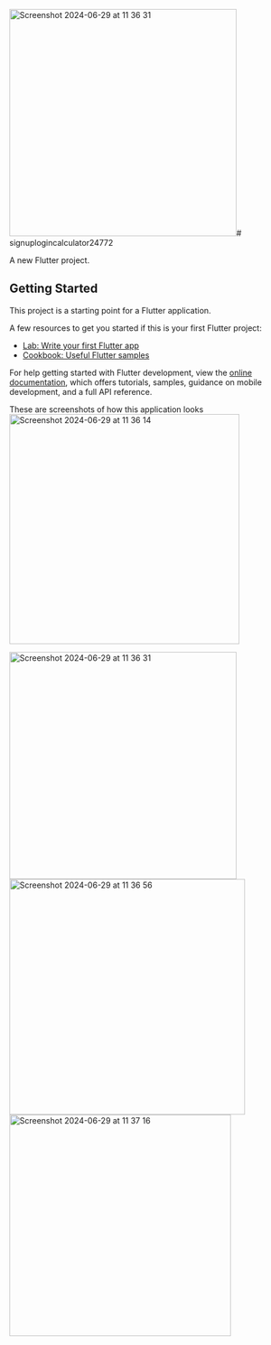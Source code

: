 <img width="402" alt="Screenshot 2024-06-29 at 11 36 31" src="https://github.com/KelliaKamikazi/SignUpLoginCalculator/assets/115183307/be7f8def-e8de-4d45-b08d-abf3129ec680"># signuplogincalculator24772

A new Flutter project.

## Getting Started

This project is a starting point for a Flutter application.

A few resources to get you started if this is your first Flutter project:

- [Lab: Write your first Flutter app](https://docs.flutter.dev/get-started/codelab)
- [Cookbook: Useful Flutter samples](https://docs.flutter.dev/cookbook)

For help getting started with Flutter development, view the
[online documentation](https://docs.flutter.dev/), which offers tutorials,
samples, guidance on mobile development, and a full API reference.


These are screenshots of how this application looks 
<img width="407" alt="Screenshot 2024-06-29 at 11 36 14" src="https://github.com/KelliaKamikazi/SignUpLoginCalculator/assets/115183307/5c661af3-1e15-4540-8398-665c48cb52be">

<img width="402" alt="Screenshot 2024-06-29 at 11 36 31" src="https://github.com/KelliaKamikazi/SignUpLoginCalculator/assets/115183307/5c586e29-03ae-46d7-b3f1-02ba2b44fd81">

<img width="417" alt="Screenshot 2024-06-29 at 11 36 56" src="https://github.com/KelliaKamikazi/SignUpLoginCalculator/assets/115183307/e3049d60-8c75-431b-a714-65d8116ac17a">

<img width="392" alt="Screenshot 2024-06-29 at 11 37 16" src="https://github.com/KelliaKamikazi/SignUpLoginCalculator/assets/115183307/2bb1d22c-0ba8-472c-a044-2a635332eb85">



